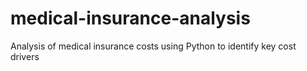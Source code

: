 # medical-insurance-analysis
Analysis of medical insurance costs using Python to identify key cost drivers
